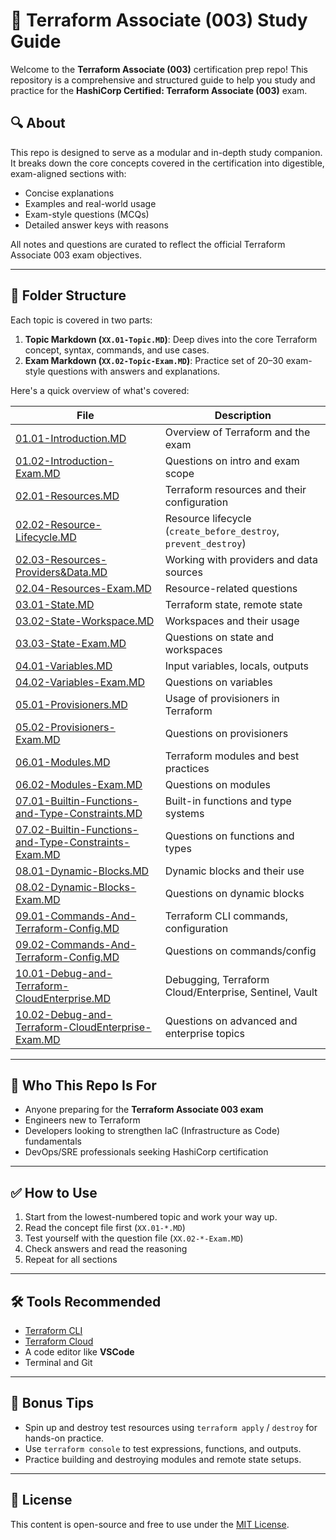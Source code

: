 # 📘 Terraform Associate (003) Study Guide

Welcome to the **Terraform Associate (003)** certification prep repo! This repository is a comprehensive and structured guide to help you study and practice for the **HashiCorp Certified: Terraform Associate (003)** exam.

## 🔍 About

This repo is designed to serve as a modular and in-depth study companion. It breaks down the core concepts covered in the certification into digestible, exam-aligned sections with:

- Concise explanations
- Examples and real-world usage
- Exam-style questions (MCQs)
- Detailed answer keys with reasons

All notes and questions are curated to reflect the official Terraform Associate 003 exam objectives.

---

## 📂 Folder Structure

Each topic is covered in two parts:

1. **Topic Markdown (`XX.01-Topic.MD`)**: Deep dives into the core Terraform concept, syntax, commands, and use cases.
2. **Exam Markdown (`XX.02-Topic-Exam.MD`)**: Practice set of 20–30 exam-style questions with answers and explanations.

Here's a quick overview of what's covered:

| File | Description |
|------|-------------|
| [01.01-Introduction.MD](01.01-Introduction.MD) | Overview of Terraform and the exam |
| [01.02-Introduction-Exam.MD](01.02-Introduction-Exam.MD) | Questions on intro and exam scope |
| [02.01-Resources.MD](02.01-Resources.MD) | Terraform resources and their configuration |
| [02.02-Resource-Lifecycle.MD](02.02-Resource-Lifecycle.MD) | Resource lifecycle (`create_before_destroy`, `prevent_destroy`) |
| [02.03-Resources-Providers&Data.MD](02.03-Resources-Providers&Data.MD) | Working with providers and data sources |
| [02.04-Resources-Exam.MD](02.04-Resources-Exam.MD) | Resource-related questions |
| [03.01-State.MD](03.01-State.MD) | Terraform state, remote state |
| [03.02-State-Workspace.MD](03.02-State-Workspace.MD) | Workspaces and their usage |
| [03.03-State-Exam.MD](03.03-State-Exam.MD) | Questions on state and workspaces |
| [04.01-Variables.MD](04.01-Variables.MD) | Input variables, locals, outputs |
| [04.02-Variables-Exam.MD](04.02-Variables-Exam.MD) | Questions on variables |
| [05.01-Provisioners.MD](05.01-Provisioners.MD) | Usage of provisioners in Terraform |
| [05.02-Provisioners-Exam.MD](05.02-Provisioners-Exam.MD) | Questions on provisioners |
| [06.01-Modules.MD](06.01-Modules.MD) | Terraform modules and best practices |
| [06.02-Modules-Exam.MD](06.02-Modules-Exam.MD) | Questions on modules |
| [07.01-Builtin-Functions-and-Type-Constraints.MD](07.01-Builtin-Functions-and-Type-Constraints.MD) | Built-in functions and type systems |
| [07.02-Builtin-Functions-and-Type-Constraints-Exam.MD](07.02-Builtin-Functions-and-Type-Constraints-Exam.MD) | Questions on functions and types |
| [08.01-Dynamic-Blocks.MD](08.01-Dynamic-Blocks.MD) | Dynamic blocks and their use |
| [08.02-Dynamic-Blocks-Exam.MD](08.02-Dynamic-Blocks-Exam.MD) | Questions on dynamic blocks |
| [09.01-Commands-And-Terraform-Config.MD](09.01-Commands-And-Terraform-Config.MD) | Terraform CLI commands, configuration |
| [09.02-Commands-And-Terraform-Config.MD](09.02-Commands-And-Terraform-Config.MD) | Questions on commands/config |
| [10.01-Debug-and-Terraform-CloudEnterprise.MD](10.01-Debug-and-Terraform-CloudEnterprise.MD) | Debugging, Terraform Cloud/Enterprise, Sentinel, Vault |
| [10.02-Debug-and-Terraform-CloudEnterprise-Exam.MD](10.02-Debug-and-Terraform-CloudEnterprise-Exam.MD) | Questions on advanced and enterprise topics |

---

## 🎯 Who This Repo Is For

- Anyone preparing for the **Terraform Associate 003 exam**
- Engineers new to Terraform
- Developers looking to strengthen IaC (Infrastructure as Code) fundamentals
- DevOps/SRE professionals seeking HashiCorp certification

---

## ✅ How to Use

1. Start from the lowest-numbered topic and work your way up.
2. Read the concept file first (`XX.01-*.MD`)
3. Test yourself with the question file (`XX.02-*-Exam.MD`)
4. Check answers and read the reasoning
5. Repeat for all sections

---

## 🛠️ Tools Recommended

- [Terraform CLI](https://developer.hashicorp.com/terraform/downloads)
- [Terraform Cloud](https://app.terraform.io/)
- A code editor like **VSCode**
- Terminal and Git

---

## 🧠 Bonus Tips

- Spin up and destroy test resources using `terraform apply` / `destroy` for hands-on practice.
- Use `terraform console` to test expressions, functions, and outputs.
- Practice building and destroying modules and remote state setups.

---

## 📜 License

This content is open-source and free to use under the [MIT License](LICENSE.MD).
